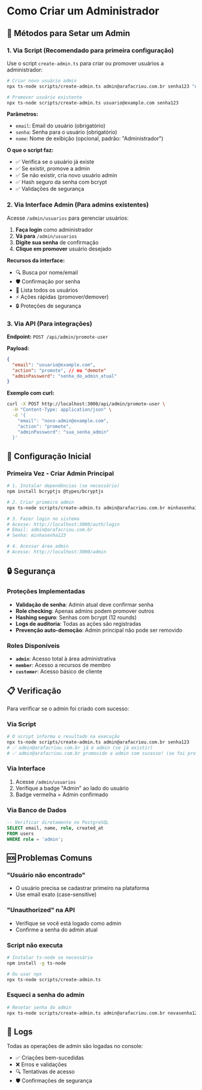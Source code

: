 # Como Criar um Administrador

## 🔐 Métodos para Setar um Admin

### 1. **Via Script (Recomendado para primeira configuração)**

Use o script `create-admin.ts` para criar ou promover usuários a administrador:

```bash
# Criar novo usuário admin
npx ts-node scripts/create-admin.ts admin@arafacriou.com.br senha123 "Administrador"

# Promover usuário existente
npx ts-node scripts/create-admin.ts usuario@example.com senha123
```

**Parâmetros:**

- `email`: Email do usuário (obrigatório)
- `senha`: Senha para o usuário (obrigatório)
- `nome`: Nome de exibição (opcional, padrão: "Administrador")

**O que o script faz:**

- ✅ Verifica se o usuário já existe
- ✅ Se existir, promove a admin
- ✅ Se não existir, cria novo usuário admin
- ✅ Hash seguro da senha com bcrypt
- ✅ Validações de segurança

### 2. **Via Interface Admin (Para admins existentes)**

Acesse `/admin/usuarios` para gerenciar usuários:

1. **Faça login** como administrador
2. **Vá para** `/admin/usuarios`
3. **Digite sua senha** de confirmação
4. **Clique em promover** usuário desejado

**Recursos da interface:**

- 🔍 Busca por nome/email
- 🛡️ Confirmação por senha
- 👥 Lista todos os usuários
- ⚡ Ações rápidas (promover/demover)
- 🔒 Proteções de segurança

### 3. **Via API (Para integrações)**

**Endpoint:** `POST /api/admin/promote-user`

**Payload:**

```json
{
  "email": "usuario@example.com",
  "action": "promote", // ou "demote"
  "adminPassword": "senha_do_admin_atual"
}
```

**Exemplo com curl:**

```bash
curl -X POST http://localhost:3000/api/admin/promote-user \
  -H "Content-Type: application/json" \
  -d '{
    "email": "novo-admin@example.com",
    "action": "promote",
    "adminPassword": "sua_senha_admin"
  }'
```

## 🚀 Configuração Inicial

### Primeira Vez - Criar Admin Principal

```bash
# 1. Instalar dependências (se necessário)
npm install bcryptjs @types/bcryptjs

# 2. Criar primeiro admin
npx ts-node scripts/create-admin.ts admin@arafacriou.com.br minhasenha123 "Super Admin"

# 3. Fazer login no sistema
# Acesse: http://localhost:3000/auth/login
# Email: admin@arafacriou.com.br
# Senha: minhasenha123

# 4. Acessar área admin
# Acesse: http://localhost:3000/admin
```

## 🔒 Segurança

### Proteções Implementadas

- **Validação de senha**: Admin atual deve confirmar senha
- **Role checking**: Apenas admins podem promover outros
- **Hashing seguro**: Senhas com bcrypt (12 rounds)
- **Logs de auditoria**: Todas as ações são registradas
- **Prevenção auto-demoção**: Admin principal não pode ser removido

### Roles Disponíveis

- **`admin`**: Acesso total à área administrativa
- **`member`**: Acesso a recursos de membro
- **`customer`**: Acesso básico de cliente

## 📋 Verificação

Para verificar se o admin foi criado com sucesso:

### Via Script

```bash
# O script informa o resultado na execução
npx ts-node scripts/create-admin.ts admin@arafacriou.com.br senha123
# ✅ admin@arafacriou.com.br já é admin (se já existir)
# ✅ admin@arafacriou.com.br promovido a admin com sucesso! (se foi promovido)
```

### Via Interface

1. Acesse `/admin/usuarios`
2. Verifique a badge "Admin" ao lado do usuário
3. Badge vermelha = Admin confirmado

### Via Banco de Dados

```sql
-- Verificar diretamente no PostgreSQL
SELECT email, name, role, created_at
FROM users
WHERE role = 'admin';
```

## 🆘 Problemas Comuns

### "Usuário não encontrado"

- O usuário precisa se cadastrar primeiro na plataforma
- Use email exato (case-sensitive)

### "Unauthorized" na API

- Verifique se você está logado como admin
- Confirme a senha do admin atual

### Script não executa

```bash
# Instalar ts-node se necessário
npm install -g ts-node

# Ou usar npx
npx ts-node scripts/create-admin.ts
```

### Esqueci a senha do admin

```bash
# Resetar senha do admin
npx ts-node scripts/create-admin.ts admin@arafacriou.com.br novasenha123
```

## 📝 Logs

Todas as operações de admin são logadas no console:

- ✅ Criações bem-sucedidas
- ❌ Erros e validações
- 🔍 Tentativas de acesso
- 🛡️ Confirmações de segurança

